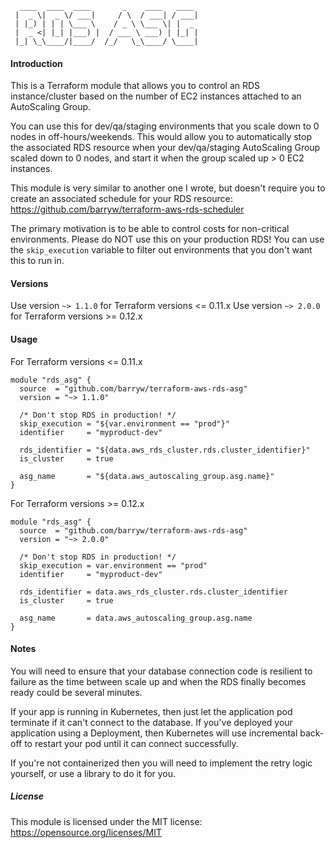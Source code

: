 
      ____  ____  ____       _    ____   ____
     |  _ \|  _ \/ ___|     / \  / ___| / ___|
     | |_) | | | \___ \    / _ \ \___ \| |  _
     |  _ <| |_| |___) |  / ___ \ ___) | |_| |
     |_| \_\____/|____/  /_/   \_\____/ \____|


#### Introduction

This is a Terraform module that allows you to control an RDS instance/cluster based on the number of EC2 instances attached to an AutoScaling Group.

You can use this for dev/qa/staging environments that you scale down to 0 nodes in off-hours/weekends. This would allow you to automatically stop the associated RDS resource when your dev/qa/staging AutoScaling Group scaled down to 0 nodes, and start it when the group scaled up > 0 EC2 instances.

This module is very similar to another one I wrote, but doesn't require you to create an associated schedule for your RDS resource: https://github.com/barryw/terraform-aws-rds-scheduler

The primary motivation is to be able to control costs for non-critical environments. Please do NOT use this on your production RDS! You can use the `skip_execution` variable to filter out environments that you don't want this to run in.

#### Versions

Use version `~> 1.1.0` for Terraform versions <= 0.11.x
Use version `~> 2.0.0` for Terraform versions >= 0.12.x

#### Usage

For Terraform versions <= 0.11.x

```hcl
module "rds_asg" {
  source  = "github.com/barryw/terraform-aws-rds-asg"
  version = "~> 1.1.0"

  /* Don't stop RDS in production! */
  skip_execution = "${var.environment == "prod"}"
  identifier     = "myproduct-dev"

  rds_identifier = "${data.aws_rds_cluster.rds.cluster_identifier}"
  is_cluster     = true

  asg_name       = "${data.aws_autoscaling_group.asg.name}"
}
```

For Terraform versions >= 0.12.x

```hcl
module "rds_asg" {
  source  = "github.com/barryw/terraform-aws-rds-asg"
  version = "~> 2.0.0"

  /* Don't stop RDS in production! */
  skip_execution = var.environment == "prod"
  identifier     = "myproduct-dev"

  rds_identifier = data.aws_rds_cluster.rds.cluster_identifier
  is_cluster     = true

  asg_name       = data.aws_autoscaling_group.asg.name
}
```

#### Notes

You will need to ensure that your database connection code is resilient to failure as the time between scale up and when the RDS finally becomes ready could be several minutes.

If your app is running in Kubernetes, then just let the application pod terminate if it can't connect to the database. If you've deployed your application using a Deployment, then Kubernetes will use incremental back-off to restart your pod until it can connect successfully.

If you're not containerized then you will need to implement the retry logic yourself, or use a library to do it for you.

##### License

This module is licensed under the MIT license: https://opensource.org/licenses/MIT
